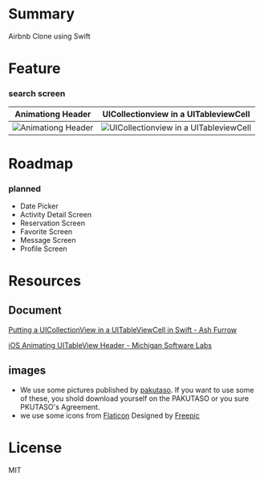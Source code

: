 # Summary

Airbnb Clone using Swift

# Feature

### search screen

|Animationg Header  |UICollectionview in a UITableviewCell  |
|---|---|
|![Animationg Header](https://media.giphy.com/media/l3mZbfB5m7i2BPp8Q/giphy.gif)|![UICollectionview in a UITableviewCell](https://media.giphy.com/media/l0CLVdYQO765W1z20/giphy.gif)|


# Roadmap

### planned

- Date Picker
- Activity Detail Screen
- Reservation Screen
- Favorite Screen
- Message Screen
- Profile Screen

# Resources

## Document

[Putting a UICollectionView in a UITableViewCell in Swift - Ash Furrow](https://ashfurrow.com/blog/putting-a-uicollectionview-in-a-uitableviewcell-in-swift/)

[iOS Animating UITableView Header - Michigan Software Labs](https://michiganlabs.com/ios/development/2016/05/31/ios-animating-uitableview-header/)

## images

- We use some pictures published by [pakutaso](https://www.pakutaso.com/).
If you want to use some of these, you shold download yourself on the PAKUTASO or you sure PKUTASO's Agreement.
- we use some icons from [Flaticon](http://www.flaticon.com/)
Designed by [Freepic](http://www.flaticon.com/authors/freepik)

# License

MIT